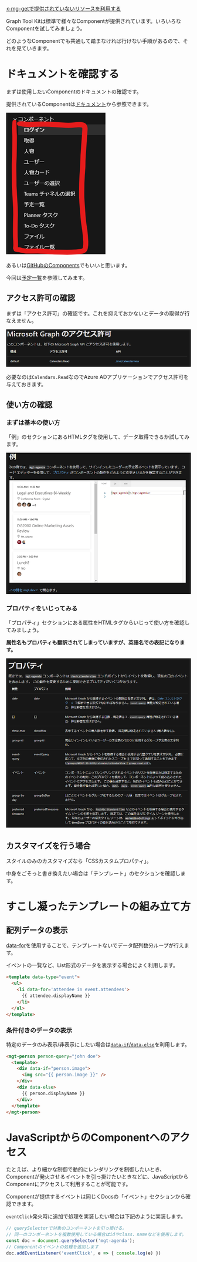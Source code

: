 [←mg-getで提供されていないリソースを利用する](./5-use-mgt-get.md)

Graph Tool Kitは標準で様々なComponentが提供されています。いろいろなComponentを試してみましょう。

どのようなComponentでも共通して踏まなければ行けない手順があるので、それを見ていきます。

# ドキュメントを確認する

まずは使用したいComponentのドキュメントの確認です。

提供されているComponentは[ドキュメント](https://docs.microsoft.com/ja-jp/graph/toolkit/components/login?view=graph-rest-1.0)から参照できます。

![Componentの一覧](./.attachments/6/2021-11-13-12-59-20.png)

あるいは[GitHubのComponents](https://github.com/microsoftgraph/microsoft-graph-toolkit#components)でもいいと思います。

今回は[予定一覧](https://docs.microsoft.com/ja-jp/graph/toolkit/components/agenda)を参照してみます。

## アクセス許可の確認

まずは「アクセス許可」の確認です。これを抑えておかないとデータの取得が行なえません。

![予定一覧で必要なアクセス許可](./.attachments/6/2021-11-13-13-05-27.png)

必要なのは`Calendars.Read`なのでAzure ADアプリケーションでアクセス許可を与えておきます。

## 使い方の確認

### まずは基本の使い方

「例」のセクションにあるHTMLタグを使用して、データ取得できるか試してみます。

![例の例](./.attachments/6/2021-11-13-13-09-09.png)

### プロパティをいじってみる

「プロパティ」セクションにある属性をHTMLタグからいじって使い方を確認してみましょう。

**属性名もプロパティも翻訳されてしまっていますが、英語名での表記になります。**

![属性セクション](./.attachments/6/2021-11-13-13-10-58.png)

## カスタマイズを行う場合

スタイルのみのカスタマイズなら「CSSカスタムプロパティ」。

中身をごそっと書き換えたい場合は「テンプレート」のセクションを確認します。

# すこし凝ったテンプレートの組み立て方

## 配列データの表示

[data-for](https://docs.microsoft.com/ja-jp/graph/toolkit/customize-components/templates#looping)を使用することで、テンプレートないでデータ配列数分ループが行えます。

イベントの一覧など、List形式のデータを表示する場合によく利用します。

``` html
<template data-type="event">
  <ul>
    <li data-for='attendee in event.attendees'>
      {{ attendee.displayName }}
    </li>
  </ul>
</template>
```

### 条件付きのデータの表示

特定のデータのみ表示/非表示にしたい場合は[`data-if`/`data-else`](https://docs.microsoft.com/ja-jp/graph/toolkit/customize-components/templates#conditional-rendering)を利用します。

``` html
<mgt-person person-query="john doe">
  <template>
    <div data-if="person.image">
      <img src="{{ person.image }}" />
    </div>
    <div data-else>
      {{ person.displayName }}
    </div>
  </template>
</mgt-person>
```

# JavaScriptからのComponentへのアクセス

たとえば、より細かな制御で動的にレンダリングを制御したいとき、Componentが発火させるイベントを引っ掛けたいときなどに、JavaScriptからComponentにアクセスして利用することが可能です。

Componentが提供するイベントは同じくDocsの「イベント」セクションから確認できます。

`eventClick`発火時に追加で処理を実装したい場合は下記のように実装します。

``` js
// querySelectorで対象のコンポーネントを引っ掛ける。
// 同一のコンポーネントを複数使用している場合はidやclass、nameなどを使用します。
const doc = document.querySelector('mgt-agenda');
// Componentのイベントの処理を追加します
doc.addEventListener('eventClick', e => { console.log(e) })
```
